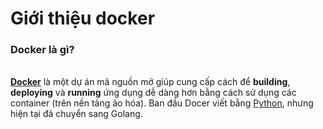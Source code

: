 # Giới thiệu docker

### Docker là gì? <a href="#docker-la-gi" id="docker-la-gi"></a>

\
[**Docker**](https://www.docker.com/) là một dự án mã nguồn mở giúp cung cấp cách để **building**, **deploying** và **running** ứng dụng dễ dàng hơn bằng cách sử dụng các container (trên nền tảng ảo hóa). Ban đầu Docer viết bằng [Python](https://vietnix.vn/python-la-gi/), nhưng hiện tại đã chuyển sang Golang.

<figure><img src="broken-reference" alt=""><figcaption></figcaption></figure>
